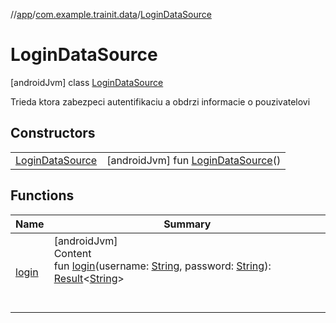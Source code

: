 //[app](../../../index.md)/[com.example.trainit.data](../index.md)/[LoginDataSource](index.md)



# LoginDataSource  
 [androidJvm] class [LoginDataSource](index.md)

Trieda ktora zabezpeci autentifikaciu a obdrzi informacie o pouzivatelovi

   


## Constructors  
  
| | |
|---|---|
| <a name="com.example.trainit.data/LoginDataSource/LoginDataSource/#/PointingToDeclaration/"></a>[LoginDataSource](-login-data-source.md)| <a name="com.example.trainit.data/LoginDataSource/LoginDataSource/#/PointingToDeclaration/"></a> [androidJvm] fun [LoginDataSource](-login-data-source.md)()   <br>|


## Functions  
  
|  Name |  Summary | 
|---|---|
| <a name="com.example.trainit.data/LoginDataSource/login/#kotlin.String#kotlin.String/PointingToDeclaration/"></a>[login](login.md)| <a name="com.example.trainit.data/LoginDataSource/login/#kotlin.String#kotlin.String/PointingToDeclaration/"></a>[androidJvm]  <br>Content  <br>fun [login](login.md)(username: [String](https://kotlinlang.org/api/latest/jvm/stdlib/kotlin/-string/index.html), password: [String](https://kotlinlang.org/api/latest/jvm/stdlib/kotlin/-string/index.html)): [Result](../-result/index.md)<[String](https://kotlinlang.org/api/latest/jvm/stdlib/kotlin/-string/index.html)>  <br><br><br>|

